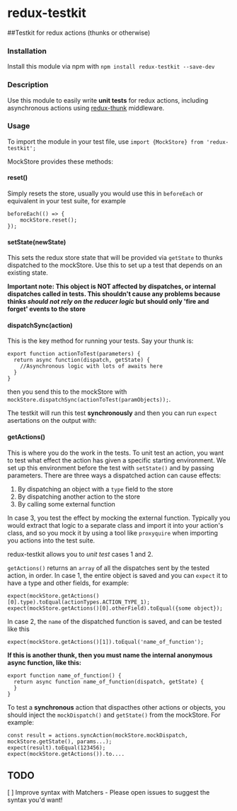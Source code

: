 # redux-testkit
##Testkit for redux actions (thunks or otherwise)

### Installation

Install this module via npm with `npm install redux-testkit --save-dev`

### Description

Use this module to easily write **unit tests** for redux actions, including asynchronous actions using [redux-thunk](https://github.com/gaearon/redux-thunk) middleware.

### Usage

To import the module in your test file, use 
`import {MockStore} from 'redux-testkit';` 

MockStore provides these methods:

#### reset()

Simply resets the store, usually you would use this in `beforeEach` or equivalent in your test suite, for example

```
beforeEach(() => {
    mockStore.reset();
});
```

#### setState(newState)

This sets the redux store state that will be provided via `getState` to thunks dispatched to the mockStore. Use this to set up a test that depends on an existing state.

**Important note: This object is NOT affected by dispatches, or internal dispatches called in tests. This shouldn't cause any problems because thinks _should not rely on the reducer logic_ but should only 'fire and forget' events to the store**

#### dispatchSync(action)

This is the key method for running your tests. Say your thunk is:

```
export function actionToTest(parameters) {
  return async function(dispatch, getState) {
    //Asynchronous logic with lots of awaits here
  }
}
```
then you send this to the mockStore with `mockStore.dispatchSync(actionToTest(paramObjects));`.

The testkit will run this test **synchronously** and then you can run `expect` asertations on the output with:

#### getActions()

This is where you do the work in the tests. To unit test an action, you want to test what effect the action has given a specific starting environment. We set up this environment before the test with `setState()` and by passing parameters. There are three ways a dispatched action can cause effects:

1. By dispatching an object with a `type` field to the store
2. By dispatching another action to the store
3. By calling some external function 

In case 3, you test the effect by mocking the external function. Typically you would extract that logic to a separate class and import it into your action's class, and so you mock it by using a tool like `proxyquire` when importing you actions into the test suite.

redux-testkit allows you to *unit test* cases 1 and 2.

`getActions()` returns an `array` of all the dispatches sent by the tested action, in order. In case 1, the entire object is saved and you can `expect` it to have a type and other fields, for example:

```
expect(mockStore.getActions()[0].type).toEqual(actionTypes.ACTION_TYPE_1);
expect(mockStore.getActions()[0].otherField).toEqual({some object});
```

In case 2, the `name` of the dispatched function is saved, and can be tested like this

```
expect(mockStore.getActions()[1]).toEqual('name_of_function');
```

**If this is another thunk, then you must name the internal anonymous async function, like this:**

```
export function name_of_function() {
  return async function name_of_function(dispatch, getState) {
  }
}
```

To test a **synchronous** action that dispacthes other actions or objects, you should inject the `mockDispatch()` and `getState()` from the mockStore. For example:

```
const result = actions.syncAction(mockStore.mockDispatch, mockStore.getState(), params...);
expect(result).toEqual(123456);
expect(mockStore.getActions()).to....
```

## TODO
[ ] Improve syntax with Matchers - Please open issues to suggest the syntax you'd want!

